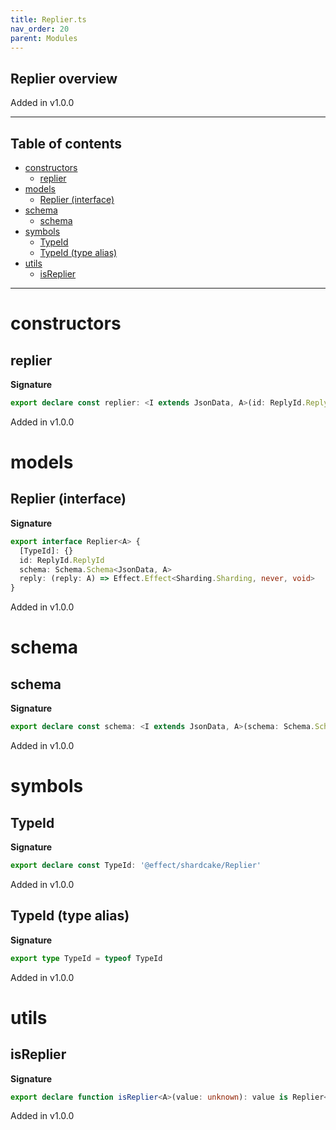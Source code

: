 ```yaml
---
title: Replier.ts
nav_order: 20
parent: Modules
---
```


## Replier overview

Added in v1.0.0

---

<h2 class="text-delta">Table of contents</h2>

- [constructors](#constructors)
  - [replier](#replier)
- [models](#models)
  - [Replier (interface)](#replier-interface)
- [schema](#schema)
  - [schema](#schema-1)
- [symbols](#symbols)
  - [TypeId](#typeid)
  - [TypeId (type alias)](#typeid-type-alias)
- [utils](#utils)
  - [isReplier](#isreplier)

---

# constructors

## replier

**Signature**

```ts
export declare const replier: <I extends JsonData, A>(id: ReplyId.ReplyId, schema: Schema.Schema<I, A>) => Replier<A>
```

Added in v1.0.0

# models

## Replier (interface)

**Signature**

```ts
export interface Replier<A> {
  [TypeId]: {}
  id: ReplyId.ReplyId
  schema: Schema.Schema<JsonData, A>
  reply: (reply: A) => Effect.Effect<Sharding.Sharding, never, void>
}
```

Added in v1.0.0

# schema

## schema

**Signature**

```ts
export declare const schema: <I extends JsonData, A>(schema: Schema.Schema<I, A>) => Schema.Schema<I, Replier<A>>
```

Added in v1.0.0

# symbols

## TypeId

**Signature**

```ts
export declare const TypeId: '@effect/shardcake/Replier'
```

Added in v1.0.0

## TypeId (type alias)

**Signature**

```ts
export type TypeId = typeof TypeId
```

Added in v1.0.0

# utils

## isReplier

**Signature**

```ts
export declare function isReplier<A>(value: unknown): value is Replier<A>
```

Added in v1.0.0
